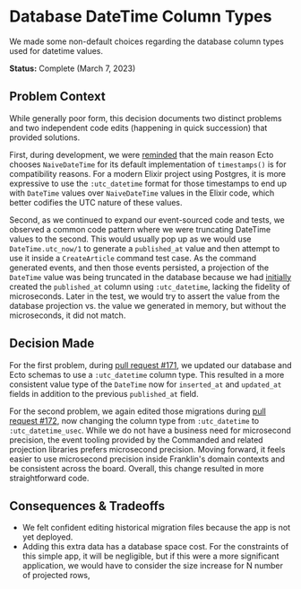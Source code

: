 # Database DateTime Column Types

We made some non-default choices regarding the database column types used for datetime values.

**Status:** Complete (March 7, 2023)

## Problem Context

While generally poor form, this decision documents two distinct problems and two independent code edits (happening in quick succession) that provided solutions. 

First, during development, we were [reminded][1] that the main reason Ecto chooses `NaiveDateTime` for its default implementation of `timestamps()` is for compatibility reasons. For a modern Elixir project using Postgres, it is more expressive to use the `:utc_datetime` format for those timestamps to end up with `DateTime` values over `NaiveDateTime` values in the Elixir code, which better codifies the UTC nature of these values.

Second, as we continued to expand our event-sourced code and tests, we observed a common code pattern where we were truncating DateTime values to the second. This would usually pop up as we would use `DateTime.utc_now/1` to generate a `published_at` value and then attempt to use it inside a `CreateArticle` command test case. As the command generated events, and then those events persisted, a projection of the `DateTime` value was being truncated in the database because we had [initially][2] created the `published_at` column using `:utc_datetime`, lacking the fidelity of microseconds. Later in the test, we would try to assert the value from the database projection vs. the value we generated in memory, but without the microseconds, it did not match.

[1]: https://code.krister.ee/new-project-commands-for-new-elixir-phoenix-liveview-project/
[2]: https://github.com/zorn/franklin/blob/2c84a41487d1a80416673124de8b32b92a789657/priv/repo/migrations/20221115214803_create_articles.exs#L9

## Decision Made

For the first problem, during [pull request #171](https://github.com/zorn/franklin/pull/171), we updated our database and Ecto schemas to use a `:utc_datetime` column type. This resulted in a more consistent value type of the `DateTime` now for `inserted_at` and `updated_at` fields in addition to the previous `published_at` field.

For the second problem, we again edited those migrations during [pull request #172](https://github.com/zorn/franklin/pull/172), now changing the column type from `:utc_datetime` to `:utc_datetime_usec`. While we do not have a business need for microsecond precision, the event tooling provided by the Commanded and related projection libraries prefers microsecond precision. Moving forward, it feels easier to use microsecond precision inside Franklin's domain contexts and be consistent across the board. Overall, this change resulted in more straightforward code.

## Consequences & Tradeoffs

* We felt confident editing historical migration files because the app is not yet deployed.
* Adding this extra data has a database space cost. For the constraints of this simple app, it will be negligible, but if this were a more significant application, we would have to consider the size increase for N number of projected rows,
